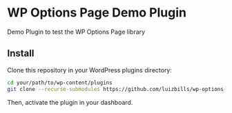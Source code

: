 # WP Options Page Demo Plugin

Demo Plugin to test the WP Options Page library

## Install

Clone this repository in your WordPress plugins directory:

```bash
cd your/path/to/wp-content/plugins
git clone --recurse-submodules https://github.com/luizbills/wp-options-page-demo
```

Then, activate the plugin in your dashboard.

